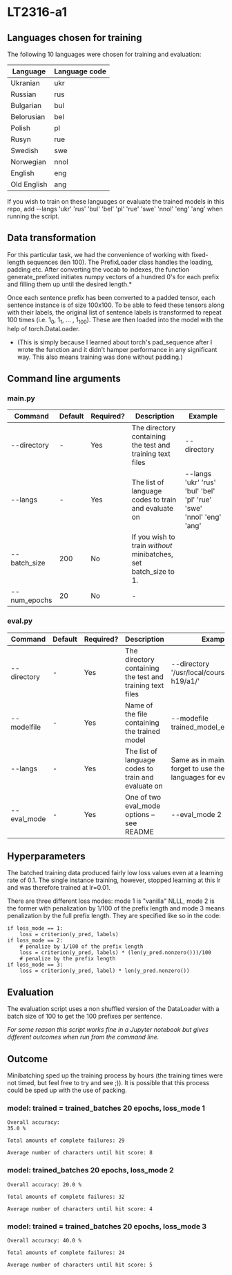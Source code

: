 # LT2316-a1

## Languages chosen for training

The following 10 languages were chosen for training and evaluation:

| Language    | Language code |
|-------------|---------------|
| Ukranian    | ukr           |
| Russian     | rus           |
| Bulgarian   | bul           |
| Belorusian  | bel           |
| Polish      | pl            |
| Rusyn       | rue           |
| Swedish     | swe           |
| Norwegian   | nnol          |
| English     | eng           |
| Old English | ang           |

If you wish to train on these languages or evaluate the trained models in this repo, add --langs 'ukr' 'rus' 'bul' 'bel' 'pl' 'rue' 'swe' 'nnol' 'eng' 'ang' when running the script.

## Data transformation

For this particular task, we had the convenience of working with fixed-length sequences (len 100).
The PrefixLoader class handles the loading, padding etc. After converting the vocab to indexes, the function generate_prefixed initiates numpy vectors of a hundred 0's for each prefix and filling them up until the desired length.* 

Once each sentence prefix has been converted to a padded tensor, each sentence instance is of size 100x100. To be able to feed these tensors along with their labels, the original list of sentence labels is transformed to repeat 100 times (i.e. 1<sub>0</sub>, 1<sub>1</sub>, ... , 1<sub>100</sub>). These are then loaded into the model with the help of torch.DataLoader.

* (This is simply because I learned about torch's pad_sequence after I wrote the function and it didn't hamper performance in any significant way. This also means training was done without padding.)

## Command line arguments

### main.py

| Command    | Default | Required? | Description | Example |
|-------------|---------------|---------------|---------------|---------------|
| --directory   | - | Yes | The directory containing the test and training text files | --directory | '/usr/local/courses/lt2316-h19/a1/' |
| --langs   | - | Yes | The list of language codes to train and evaluate on | --langs 'ukr' 'rus' 'bul' 'bel' 'pl' 'rue' 'swe' 'nnol' 'eng' 'ang' |
| --batch_size   | 200             | No | If you wish to train *without* minibatches, set batch_size to 1. | |
| --num_epochs   | 20             | No | - | |

### eval.py

| Command    | Default | Required? | Description | Example |
|-------------|---------------|---------------|---------------|---------------|
| --directory   | - | Yes | The directory containing the test and training text files | --directory '/usr/local/courses/lt2316-h19/a1/' |
| --modelfile | - | Yes | Name of the file containing the trained model | --modefile trained_model_e20b200 |
| --langs   | - | Yes | The list of language codes to train and evaluate on | Same as in main.py. Don't forget to use the same languages for evaluation! |
| --eval_mode   | - | Yes | One of two eval_mode options – see README | --eval_mode 2 |

## Hyperparameters

The batched training data produced fairly low loss values even at a learning rate of 0.1. The single instance training, however, stopped learning at this lr and was therefore trained at lr=0.01.

There are three different loss modes: mode 1 is "vanilla" NLLL, mode 2 is the former with penalization by 1/100 of the prefix length and mode 3 means penalization by the full prefix length. They are specified like so in the code:

```
if loss_mode == 1:
    loss = criterion(y_pred, labels)
if loss_mode == 2:
    # penalize by 1/100 of the prefix length
    loss = criterion(y_pred, labels) * (len(y_pred.nonzero()))/100 
    # penalize by the prefix length
if loss_mode == 3:
    loss = criterion(y_pred, label) * len(y_pred.nonzero())
```


## Evaluation
The evaluation script uses a non shuffled version of the DataLoader with a batch size of 100 to get the 100 prefixes per sentence.

*For some reason this script works fine in a Jupyter notebook but gives different outcomes when run from the command line.*

## Outcome
Minibatching sped up the training process by hours (the training times were not timed, but feel free to try and see ;)). It is possible that this process could be sped up with the use of packing.

### model: trained = trained_batches 20 epochs, loss_mode 1

```
Overall accuracy:
35.0 %

Total amounts of complete failures: 29

Average number of characters until hit score: 8

```

### model: trained_batches 20 epochs, loss_mode 2

```
Overall accuracy: 20.0 %

Total amounts of complete failures: 32

Average number of characters until hit score: 4

```
### model: trained = trained_batches 20 epochs, loss_mode 3
```
Overall accuracy: 40.0 %

Total amounts of complete failures: 24

Average number of characters until hit score: 5
```

